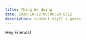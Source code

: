 ```yaml
---
title: Thing We doing
date: 2020-10-22T00:06:20.831Z
description: content styff i guess
---
```

Hey Friends!